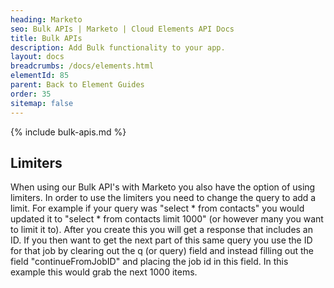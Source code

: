 ```yaml
---
heading: Marketo
seo: Bulk APIs | Marketo | Cloud Elements API Docs
title: Bulk APIs
description: Add Bulk functionality to your app.
layout: docs
breadcrumbs: /docs/elements.html
elementId: 85
parent: Back to Element Guides
order: 35
sitemap: false
---
```


{% include bulk-apis.md %}


## Limiters

When using our Bulk API's with Marketo you also have the option of using limiters. In order to use the limiters you need to change the query to add a limit. For example if your query was "select * from contacts" you would updated it to "select * from contacts limit 1000" (or however many you want to limit it to). After you create this you will get a response that includes an ID. If you then want to get the next part of this same query you use the ID for that job by clearing out the q (or query) field and instead filling out the field "continueFromJobID" and placing the job id in this field. In this example this would grab the next 1000 items. 
